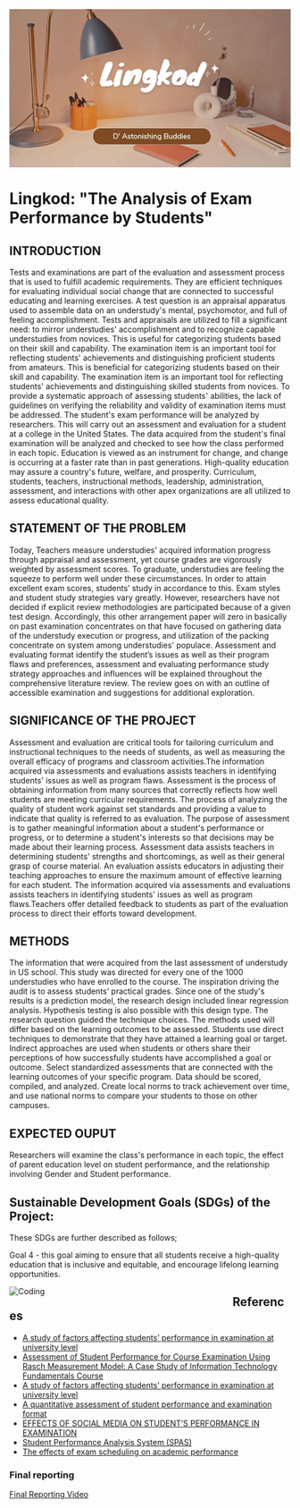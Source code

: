 <img align="CENTER" alt="Coding" width="1000" src="img/github.JPG">

# Lingkod: "The Analysis of Exam Performance by Students"

## INTRODUCTION
Tests and examinations are part of the evaluation and assessment process that is used to fulfill academic requirements. They are efficient techniques for evaluating individual social change that are connected to successful educating and learning exercises. A test question is an appraisal apparatus used to assemble data on an understudy's mental, psychomotor, and full of feeling accomplishment. Tests and appraisals are utilized to fill a significant need: to mirror understudies' accomplishment and to recognize capable understudies from novices. This is useful for categorizing students based on their skill and capability. The examination item is an important tool for reflecting students' achievements and distinguishing proficient students from amateurs. This is beneficial for categorizing students based on their skill and capability. The examination item is an important tool for reflecting students' achievements and distinguishing skilled students from novices. To provide a systematic approach of assessing students' abilities, the lack of guidelines on verifying the reliability and validity of examination items must be addressed. The student's exam performance will be analyzed by researchers. This will carry out an assessment and evaluation for a student at a college in the United States. The data acquired from the student's final examination will be analyzed and checked to see how the class performed in each topic. Education is viewed as an instrument for change, and change is occurring at a faster rate than in past generations. High-quality education may assure a country's future, welfare, and prosperity. Curriculum, students, teachers, instructional methods, leadership, administration, assessment, and interactions with other apex organizations are all utilized to assess educational quality.


## STATEMENT OF THE PROBLEM
Today, Teachers measure understudies' acquired information progress through appraisal and assessment, yet course grades are vigorously weighted by assessment scores. To graduate, understudies are feeling the squeeze to perform well under these circumstances.  In order to attain excellent exam scores, students’ study in accordance to this. Exam styles and student study strategies vary greatly. However, researchers have not decided if explicit review methodologies are participated because of a given test design. Accordingly, this other arrangement paper will zero in basically on past examination concentrates on that have focused on gathering data of the understudy execution or progress, and utilization of the packing concentrate on system among understudies' populace. Assessment and evaluating format identify the student’s issues as well as their program flaws and preferences, assessment and evaluating performance study strategy approaches and influences will be explained throughout the comprehensive literature review. The review goes on with an outline of accessible examination and suggestions for additional exploration.

## SIGNIFICANCE OF THE PROJECT
Assessment and evaluation are critical tools for tailoring curriculum and instructional techniques to the needs of students, as well as measuring the overall efficacy of programs and classroom activities.The information acquired via assessments and evaluations assists teachers in identifying students' issues as well as program flaws. Assessment is the process of obtaining information from many sources that correctly reflects how well students are meeting curricular requirements. The process of analyzing the quality of student work against set standards and providing a value to indicate that quality is referred to as evaluation. The purpose of assessment is to gather meaningful information about a student's performance or progress, or to determine a student's interests so that decisions may be made about their learning process. Assessment data assists teachers in determining students' strengths and shortcomings, as well as their general grasp of course material. An evaluation assists educators in adjusting their teaching approaches to ensure the maximum amount of effective learning for each student. The information acquired via assessments and evaluations assists teachers in identifying students' issues as well as program flaws.Teachers offer detailed feedback to students as part of the evaluation process to direct their efforts toward development.

## METHODS
The information that were acquired from the last assessment of understudy in US school. This study was directed for every one of the 1000 understudies who have enrolled to the course. The inspiration driving the audit is to assess students’ practical grades.
Since one of the study's results is a prediction model, the research design included linear regression analysis. Hypothesis testing is also possible with this design type. The research question guided the technique choices. The methods used will differ based on the learning outcomes to be assessed. Students use direct techniques to demonstrate that they have attained a learning goal or target. Indirect approaches are used when students or others share their perceptions of how successfully students have accomplished a goal or outcome. Select standardized assessments that are connected with the learning outcomes of your specific program. Data should be scored, compiled, and analyzed. Create local norms to track achievement over time, and use national norms to compare your students to those on other campuses.
## EXPECTED OUPUT
Researchers will examine the class's performance in each topic, the effect of parent education level on student performance, and the relationship involving Gender and Student performance.

## Sustainable Development Goals (SDGs) of the Project:

These SDGs are further described as follows;

  Goal 4 - this goal aiming to ensure that all students receive a high-quality education that is inclusive and equitable, and encourage lifelong learning opportunities. 
 
<img align="left" alt="Coding" width="400" src="https://cse.wu.ac.th/wp-content/uploads/2021/09/4_SDG.gif">

## References

* <a href="https://www.sciencedirect.com/science/article/pii/S1877042811005969" target="_blank">A study of factors affecting students’ performance in examination at university level</a>
* <a href="https://www.sciencedirect.com/science/article/pii/S1877042811005969](https://www.hindawi.com/journals/edri/2018/8719012/)" target="_blank">Assessment of Student Performance for Course Examination Using Rasch Measurement Model: A Case Study of Information Technology Fundamentals Course</a>
* <a href="https://www.sciencedirect.com/science/article/pii/S1877042811005969](https://www.hindawi.com/journals/edri/2018/8719012/)](https://www.sciencedirect.com/science/article/pii/S1877042811005969)" target="_blank">A study of factors affecting students’ performance in examination at university level</a>
* <a href="https://www.sciencedirect.com/science/article/pii/S1877042811005969](https://files.eric.ed.gov/fulltext/EJ1151723.pdf)" target="_blank">A quantitative assessment of student performance and examination format</a>
* <a href="https://www.sciencedirect.com/science/article/pii/S1877042811005969](https://www.researchgate.net/publication/350431649_EFFECTS_OF_SOCIAL_MEDIA_ON_STUDENT'S_PERFORMANCE_IN_EXAMINATION)" target="_blank">EFFECTS OF SOCIAL MEDIA ON STUDENT’S PERFORMANCE IN EXAMINATION</a>
* <a href="https://www.sciencedirect.com/science/article/pii/S1877042811005969](https://www.researchgate.net/publication/282956807_Student_performance_analysis_system_SPAS)" target="_blank">Student Performance Analysis System (SPAS) </a>
* <a href="https://www.sciencedirect.com/science/article/pii/S1877042811005969](https://voxeu.org/article/effects-exam-scheduling-academic-performance)" target="_blank">The effects of exam scheduling on academic performance</a>

### Final reporting
<a href="https://youtu.be/Fy4MBB-n_48" target="_blank">Final Reporting Video</a>
